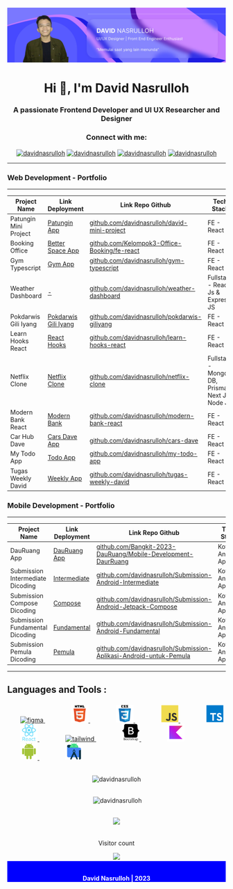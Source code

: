![file1](./img/davidHeader.jpg)

<h1 align="center">Hi 👋, I'm David Nasrulloh</h1>
<h3 align="center">A passionate Frontend Developer and UI UX Researcher and Designer</h3>

<h3 align="center">Connect with me:</h3>
<p align="center">
	<a href="https://linkedin.com/in/davidnasrulloh" target="blank"><img align="center" src="https://raw.githubusercontent.com/rahuldkjain/github-profile-readme-generator/master/src/images/icons/Social/linked-in-alt.svg" alt="davidnasrulloh" height="30" width="40" /></a>
	<a href="https://instagram.com/rishav_chanda" target="blank"><img align="center" src="https://raw.githubusercontent.com/rahuldkjain/github-profile-readme-generator/master/src/images/icons/Social/instagram.svg" alt="davidnasrulloh" height="30" width="40" /></a>
	<a href="https://dribbble.com/davidnasrulloh" target="blank"><img align="center" src="https://raw.githubusercontent.com/rahuldkjain/github-profile-readme-generator/master/src/images/icons/Social/dribbble.svg" alt="davidnasrulloh" height="30" width="40" /></a>
	<a href="https://www.behance.net/davidnasrulloh" target="blank"><img align="center" src="https://raw.githubusercontent.com/rahuldkjain/github-profile-readme-generator/master/src/images/icons/Social/behance.svg" alt="davidnasrulloh" height="30" width="40" /></a>
</p>

---

### Web Development - Portfolio 

---

| Project Name          | Link Deployment                                                 | Link Repo Github                                                | Tech Stack 	                                             	|
| --------------------- | --------------------------------------------------------------- | --------------------------------------------------------------- | ----------------------------------------------------------------- |
| Patungin Mini Project | [Patungin App](https://patungin-miniproject-david.netlify.app/) | [github.com/davidnasrulloh/david-mini-project](https://github.com/davidnasrulloh/david-mini-project)          | FE - React Js 							|
| Booking Office        | [Better Space App](https://betterspace.netlify.app/)            | [github.com/Kelompok3-Office-Booking/fe-react](https://github.com/Kelompok3-Office-Booking/fe-react)          | FE - React Js 							|
| Gym Typescript        | [Gym App](https://belajar-typescript.netlify.app/)              | [github.com/davidnasrulloh/gym-typescript](https://github.com/davidnasrulloh/gym-typescript)              | FE - React Js 							|
| Weather Dashboard	| [-]()							          | [github.com/davidnasrulloh/weather-dashboard](https://github.com/davidnasrulloh/weather-dashboard)      	    | Fullstack - React Js & Express JS					|
| Pokdarwis Gili Iyang  | [Pokdarwis Gili Iyang](https://giliiyang-banraas.netlify.app)   | [github.com/davidnasrulloh/pokdarwis-giliyang](https://github.com/davidnasrulloh/pokdarwis-giliyang)          | FE - React Js 							|
| Learn Hooks React     | [React Hooks](https://learn-react-hooks-david.netlify.app/)     | [github.com/davidnasrulloh/learn-hooks-react](https://github.com/davidnasrulloh/learn-hooks-react)           | FE - React Js							|
| Netflix Clone         | [Netflix Clone](https://netflix-clone-david.vercel.app/)        | [github.com/davidnasrulloh/netflix-clone](https://github.com/davidnasrulloh/netflix-clone)               | Fullstack - Mongo DB, Prisma, Next Js, Node Js			|
| Modern Bank React     | [Modern Bank](https://modern-bank-david.netlify.app/)           | [github.com/davidnasrulloh/modern-bank-react](https://github.com/davidnasrulloh/modern-bank-react)           | FE - React Js 							|
| Car Hub Dave          | [Cars Dave App](https://cars-dave-nextjs.vercel.app/)           | [github.com/davidnasrulloh/cars-dave](https://github.com/davidnasrulloh/cars-dave)                   | FE - React Js 							|
| My Todo App           | [Todo App](https://todo-dave.netlify.app/)                      | [github.com/davidnasrulloh/my-todo-app](https://github.com/davidnasrulloh/my-todo-app)                 | FE - React Js 							|
| Tugas Weekly David    | [Weekly App](https://tugas-weekly-david.netlify.app/)           | [github.com/davidnasrulloh/tugas-weekly-david](https://github.com/davidnasrulloh/tugas-weekly-david)          | FE - React Js 							|	 


### Mobile Development - Portfolio 

---

| Project Name          | Link Deployment                                                 | Link Repo Github                                                | Tech Stack                                                      |
| --------------------- | --------------------------------------------------------------- | --------------------------------------------------------------- | --------------------------------------------------------------- |
| DauRuang App				| [DauRuang App](https://github.com/Bangkit-2023-DauRuang/Mobile-Development-DaurRuang/releases/tag/dauruang) 		| [github.com/Bangkit-2023-DauRuang/Mobile-Development-DaurRuang](https://github.com/Bangkit-2023-DauRuang/Mobile-Development-DaurRuang)         	| Kotlin - Android App           |
| Submission Intermediate Dicoding	| [Intermediate](https://github.com/davidnasrulloh/Submission-Android-Intermediate/releases/tag/v0.0.1) 		| [github.com/davidnasrulloh/Submission-Android-Intermediate](https://github.com/davidnasrulloh/Submission-Android-Intermediate)          		| Kotlin - Android App           |
| Submission Compose Dicoding		| [Compose](https://github.com/davidnasrulloh/Submission-Android-Jetpack-Compose/releases/tag/v1.0.0) 			| [github.com/davidnasrulloh/Submission-Android-Jetpack-Compose](https://github.com/davidnasrulloh/Submission-Android-Jetpack-Compose)          	| Kotlin - Android App           |
| Submission Fundamental Dicoding	| [Fundamental](https://github.com/davidnasrulloh/Submission-Android-Fundamental/releases/tag/v0.0.1) 			| [github.com/davidnasrulloh/Submission-Android-Fundamental](https://github.com/davidnasrulloh/Submission-Android-Fundamental)          		| Kotlin - Android App           |
| Submission Pemula Dicoding		| [Pemula](https://github.com/davidnasrulloh/Submission-Aplikasi-Android-untuk-Pemula/releases/tag/0.0.1) 		| [github.com/davidnasrulloh/Submission-Aplikasi-Android-untuk-Pemula](https://github.com/davidnasrulloh/Submission-Aplikasi-Android-untuk-Pemula)    	| Kotlin - Android App           |


----

## Languages and Tools :

### <p align="left">

<a style="margin: 5px 30px" href="https://www.figma.com/" target="_blank" rel="noreferrer"> 
	<img src="https://www.vectorlogo.zone/logos/figma/figma-icon.svg" alt="figma" width="40" height="40"/> 
</a> 
<a style="margin: 5px 30px" href="https://www.w3.org/html/" target="_blank" rel="noreferrer"> 
	<img src="https://raw.githubusercontent.com/devicons/devicon/master/icons/html5/html5-original-wordmark.svg" alt="html5" width="40" height="40"/> 
</a> 
<a style="margin: 5px 30px" href="https://www.w3schools.com/css/" target="_blank" rel="noreferrer"> 
	<img src="https://raw.githubusercontent.com/devicons/devicon/master/icons/css3/css3-original-wordmark.svg" alt="css3" width="40" height="40"/> 
</a> 
<a style="margin: 5px 30px" href="https://developer.mozilla.org/en-US/docs/Web/JavaScript" target="_blank" rel="noreferrer"> 
	<img src="https://raw.githubusercontent.com/devicons/devicon/master/icons/javascript/javascript-original.svg" alt="javascript" width="40" height="40"/> 
</a> 
<a style="margin: 5px 30px" href="https://www.typescriptlang.org/" target="_blank" rel="noreferrer"> 
	<img src="https://raw.githubusercontent.com/devicons/devicon/master/icons/typescript/typescript-original.svg" alt="typescript" width="40" height="40"/> 
</a> 
<a style="margin: 5px 30px" href="https://reactjs.org/" target="_blank" rel="noreferrer"> 
	<img src="https://raw.githubusercontent.com/devicons/devicon/master/icons/react/react-original-wordmark.svg" alt="react" width="40" height="40"/> 
</a> 
<a style="margin: 5px 30px" href="https://tailwindcss.com/" target="_blank" rel="noreferrer"> 
	<img src="https://www.vectorlogo.zone/logos/tailwindcss/tailwindcss-icon.svg" alt="tailwind" width="40" height="40"/> 
</a> 
<a style="margin: 5px 30px" href="https://getbootstrap.com" target="_blank" rel="noreferrer"> 
	<img src="https://raw.githubusercontent.com/devicons/devicon/master/icons/bootstrap/bootstrap-plain-wordmark.svg" alt="bootstrap" width="40" height="40"/> 
</a>
<a style="margin: 5px 30px" href="https://kotlinlang.org/" target="_blank" rel="noreferrer"> 
	<img src="https://raw.githubusercontent.com/devicons/devicon/master/icons/kotlin/kotlin-original.svg" alt="kotlin" width="40" height="40"/> 
</a>
<a style="margin: 5px 30px" href="https://www.android.com/intl/id_id/" target="_blank" rel="noreferrer"> 
	<img src="https://raw.githubusercontent.com/devicons/devicon/master/icons/android/android-original.svg" alt="android" width="40" height="40"/> 
</a>
<a style="margin: 5px 30px" href="https://developer.android.com/studio?gclid=Cj0KCQjw_r6hBhDdARIsAMIDhV-syjYXk4hFzMGMk_53loilPK_2aGjvr-NRenC6jqSrTvkGLqLmoxEaAsvMEALw_wcB&gclsrc=aw.ds" target="_blank" rel="noreferrer"> 
	<img src="https://raw.githubusercontent.com/devicons/devicon/master/icons/androidstudio/androidstudio-original.svg" alt="androidstudio" width="40" height="40"/> 
</a>
</p>

<div align="center"> <br/> <img align="center" src="https://github-readme-stats-eight-theta.vercel.app/api/top-langs?username=davidnasrulloh&show_icons=true&locale=en&layout=compact&theme=tokyonight" alt="davidnasrulloh" /></div>

<p align="center"> <br/> &nbsp;<img align="center" src="https://github-readme-stats-eight-theta.vercel.app/api?username=davidnasrulloh&show_icons=true&locale=en&theme=tokyonight" alt="davidnasrulloh" /></p>

<div align="center">
	<br/>
	<a href="https://github.com/davidnasrulloh">
	<img src="https://github-readme-streak-stats.herokuapp.com?user=davidnasrulloh&theme=dark&hide_border=true&border_radius=5&date_format=M%20j%5B%2C%20Y%5D"/>
	</a>
</div>

<div align="center"> 
	<br/>
	<p>Visitor count</p>
	<a href="https://github.com/davidnasrulloh">
  	<img src="https://profile-counter.glitch.me/davidnasrulloh/count.svg" />
	</a>
</div>

<div align="center" style="color: white; background-color: blue; font-weight: bold;" > 
	<br/>
	<p>David Nasrulloh | 2023</p>
</div>
